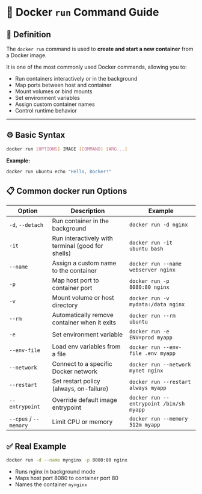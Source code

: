 # 🚀 Docker `run` Command Guide

## 🔹 Definition

The `docker run` command is used to **create and start a new container** from a Docker image.

It is one of the most commonly used Docker commands, allowing you to:

- Run containers interactively or in the background
- Map ports between host and container
- Mount volumes or bind mounts
- Set environment variables
- Assign custom container names
- Control runtime behavior

---

## ⚙️ Basic Syntax

```bash
docker run [OPTIONS] IMAGE [COMMAND] [ARG...]
```

**Example:**

```bash
docker run ubuntu echo "Hello, Docker!"
```

## 📋 Common docker run Options

| Option              | Description                                 | Example                                |
|---------------------|---------------------------------------------|----------------------------------------|
| `-d`, `--detach`     | Run container in the background             | `docker run -d nginx`                  |
| `-it`               | Run interactively with terminal (good for shells) | `docker run -it ubuntu bash`     |
| `--name`            | Assign a custom name to the container       | `docker run --name webserver nginx`    |
| `-p`                | Map host port to container port             | `docker run -p 8080:80 nginx`          |
| `-v`                | Mount volume or host directory              | `docker run -v mydata:/data nginx`     |
| `--rm`              | Automatically remove container when it exits | `docker run --rm ubuntu`              |
| `-e`                | Set environment variable                    | `docker run -e ENV=prod myapp`         |
| `--env-file`        | Load env variables from a file              | `docker run --env-file .env myapp`     |
| `--network`         | Connect to a specific Docker network        | `docker run --network mynet nginx`     |
| `--restart`         | Set restart policy (always, on-failure)     | `docker run --restart always myapp`    |
| `--entrypoint`      | Override default image entrypoint           | `docker run --entrypoint /bin/sh myapp`|
| `--cpus` / `--memory` | Limit CPU or memory                        | `docker run --memory 512m myapp`       |

## ✅ Real Example

```bash
docker run -d --name mynginx -p 8080:80 nginx
```

- Runs nginx in background mode
- Maps host port 8080 to container port 80
- Names the container `mynginx`
